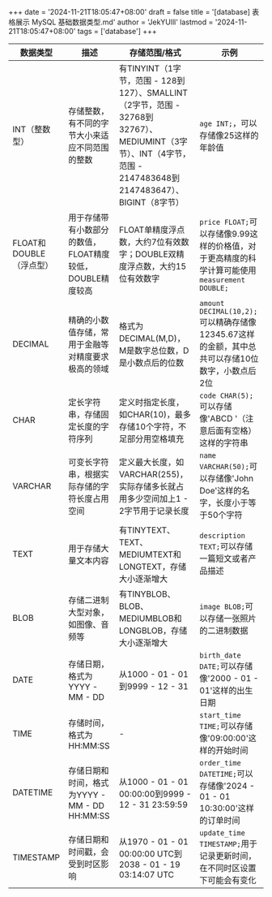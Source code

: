 +++
date = '2024-11-21T18:05:47+08:00'
draft = false
title = '[database] 表格展示 MySQL 基础数据类型.md'
author = 'JekYUlll'
lastmod = '2024-11-21T18:05:47+08:00'
tags = ['database']
+++

|数据类型|描述|存储范围/格式|示例|
|----|----|----|----|
|INT（整数型）|存储整数，有不同的字节大小来适应不同范围的整数|有TINYINT（1字节，范围 - 128到127）、SMALLINT（2字节，范围 - 32768到32767）、MEDIUMINT（3字节）、INT（4字节，范围 - 2147483648到2147483647）、BIGINT（8字节）|`age INT;`，可以存储像25这样的年龄值|
|FLOAT和DOUBLE（浮点型）|用于存储带有小数部分的数值，FLOAT精度较低，DOUBLE精度较高|FLOAT单精度浮点数，大约7位有效数字；DOUBLE双精度浮点数，大约15位有效数字|`price FLOAT;`可以存储像9.99这样的价格值，对于更高精度的科学计算可能使用`measurement DOUBLE;`|
|DECIMAL|精确的小数值存储，常用于金融等对精度要求极高的领域|格式为DECIMAL(M,D)，M是数字总位数，D是小数点后的位数|`amount DECIMAL(10,2);`可以精确存储像12345.67这样的金额，其中总共可以存储10位数字，小数点后2位|
|CHAR|定长字符串，存储固定长度的字符序列|定义时指定长度，如CHAR(10)，最多存储10个字符，不足部分用空格填充|`code CHAR(5);`可以存储像'ABCD '（注意后面有空格）这样的字符串|
|VARCHAR|可变长字符串，根据实际存储的字符长度占用空间|定义最大长度，如VARCHAR(255)，实际存储多长就占用多少空间加上1 - 2字节用于记录长度|`name VARCHAR(50);`可以存储像'John Doe'这样的名字，长度小于等于50个字符|
|TEXT|用于存储大量文本内容|有TINYTEXT、TEXT、MEDIUMTEXT和LONGTEXT，存储大小逐渐增大|`description TEXT;`可以存储一篇短文或者产品描述|
|BLOB|存储二进制大型对象，如图像、音频等|有TINYBLOB、BLOB、MEDIUMBLOB和LONGBLOB，存储大小逐渐增大|`image BLOB;`可以存储一张照片的二进制数据|
|DATE|存储日期，格式为YYYY - MM - DD|从1000 - 01 - 01到9999 - 12 - 31|`birth_date DATE;`可以存储像'2000 - 01 - 01'这样的出生日期|
|TIME|存储时间，格式为HH:MM:SS| - |`start_time TIME;`可以存储像'09:00:00'这样的开始时间|
|DATETIME|存储日期和时间，格式为YYYY - MM - DD HH:MM:SS|从1000 - 01 - 01 00:00:00到9999 - 12 - 31 23:59:59|`order_time DATETIME;`可以存储像'2024 - 01 - 01 10:30:00'这样的订单时间|
|TIMESTAMP|存储日期和时间戳，会受到时区影响|从1970 - 01 - 01 00:00:00 UTC到2038 - 01 - 19 03:14:07 UTC|`update_time TIMESTAMP;`用于记录更新时间，在不同时区设置下可能会有变化|
